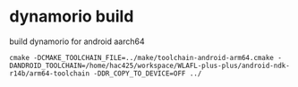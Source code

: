 # dynamorio build

build dynamorio for android aarch64

```
cmake -DCMAKE_TOOLCHAIN_FILE=../make/toolchain-android-arm64.cmake -DANDROID_TOOLCHAIN=/home/hac425/workspace/WLAFL-plus-plus/android-ndk-r14b/arm64-toolchain -DDR_COPY_TO_DEVICE=OFF ../
```

